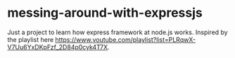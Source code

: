 # messing-around-with-expressjs

Just a project to learn how express framework at node.js works. Inspired by the playlist here https://www.youtube.com/playlist?list=PLRqwX-V7Uu6YxDKpFzf_2D84p0cyk4T7X.